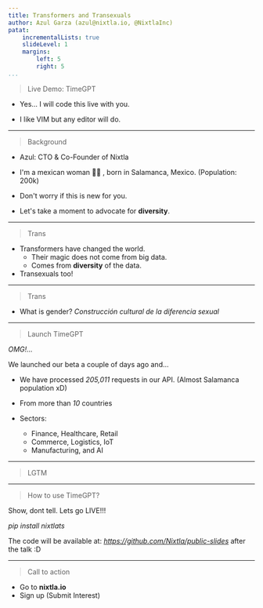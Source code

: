 ```yaml
---
title: Transformers and Transexuals
author: Azul Garza (azul@nixtla.io, @NixtlaInc)
patat:
    incrementalLists: true
    slideLevel: 1
    margins:
        left: 5
        right: 5
...
```


> Live Demo: TimeGPT


- Yes... I will code this live with you.


- I like VIM but any editor will do.

---

> Background


- Azul: CTO & Co-Founder of Nixtla

- I'm a mexican woman 🏳️‍⚧️ ,
born in Salamanca, Mexico. (Population: 200k)

- Don't worry if this is new for you.

- Let's take a moment to advocate for __diversity__.

---

> Trans

- Transformers have changed the world.
    - Their magic does not come from big data.
    - Comes from __diversity__ of the data.
- Transexuals too! 

---

> Trans

- What is gender? _Construcción cultural de la diferencia sexual_


---

> Launch TimeGPT

_OMG!..._ 

We launched our beta a couple of days ago and...

- We have processed _205,011_ requests in our API.
    (Almost Salamanca population xD)

- From more than _10_ countries

- Sectors: 
    - Finance, Healthcare, Retail
    - Commerce, Logistics, IoT
    - Manufacturing, and AI

---

> LGTM

---

> How to use TimeGPT?

Show, dont tell. 
Lets go LIVE!!!


_pip install nixtlats_



The code will be available at:
_https://github.com/Nixtla/public-slides_ 
after the talk :D

---

> Call to action

- Go to __nixtla.io__
- Sign up (Submit Interest)
